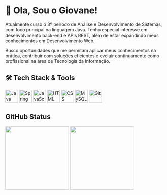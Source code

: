 <h1><strong>👋 Ola, Sou o Giovane!</strong></h1>

Atualmente curso o 3º período de Análise e Desenvolvimento de Sistemas, com foco principal na linguagem Java. Tenho especial interesse em desenvolvimento back-end e APIs REST, além de estar expandindo meus conhecimentos em Desenvolvimento Web.

Busco oportunidades que me permitam aplicar meus conhecimentos na prática, contribuir com soluções eficientes e evoluir continuamente como profissional na área de Tecnologia da Informação.

<h2>🛠️ Tech Stack & Tools</h2>

<p align="left">
  <img src="https://cdn.jsdelivr.net/gh/devicons/devicon/icons/java/java-original.svg" height="40" alt="Java"/>
  <img src="https://cdn.jsdelivr.net/gh/devicons/devicon/icons/spring/spring-original.svg" height="40" alt="Spring"/>
  <img src="https://cdn.jsdelivr.net/gh/devicons/devicon/icons/javascript/javascript-original.svg" height="40" alt="JavaScript"/>
  <img src="https://cdn.jsdelivr.net/gh/devicons/devicon/icons/html5/html5-original.svg" height="40" alt="HTML"/>
  <img src="https://cdn.jsdelivr.net/gh/devicons/devicon/icons/css3/css3-original.svg" height="40" alt="CSS"/>
  <img src="https://cdn.jsdelivr.net/gh/devicons/devicon/icons/mysql/mysql-original.svg" height="40" alt="MySQL"/>
  <img src="https://cdn.jsdelivr.net/gh/devicons/devicon/icons/git/git-original.svg" height="40" alt="Git"/>
</p>

<h2>GitHub Status</h2>

<p>
  <img src="https://github-readme-stats.vercel.app/api?username=giovaneng&theme=tokyonight&show_icons=true&hide_border=true&count_private=true" height="200" />
  <img src="https://github-readme-stats.vercel.app/api/top-langs/?username=giovaneng&theme=tokyonight&show_icons=true&hide_border=true&layout=compact" height="200" />
</p>
